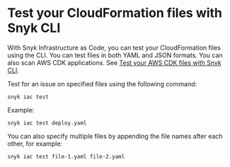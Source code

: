 # Test your CloudFormation files with Snyk CLI

With Snyk Infrastructure as Code, you can test your CloudFormation files using the CLI. You can test files in both YAML and JSON formats. You can also scan AWS CDK applications. See [Test your AWS CDK files with Snyk CLI](https://docs.snyk.io/snyk-infrastructure-as-code/snyk-cli-for-infrastructure-as-code/test-your-aws-cdk-files-with-our-cli-tool).

Test for an issue on specified files using the following command:

```
snyk iac test
```

Example:

```
snyk iac test deploy.yaml
```

You can also specify multiple files by appending the file names after each other, for example:

```
snyk iac test file-1.yaml file-2.yaml
```
